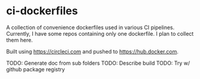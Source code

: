 # ci-dockerfiles
A collection of convenience dockerfiles used in various CI pipelines.
Currently, I have some repos containing only one dockerfile. I plan to collect them here.

Built using https://circleci.com and pushed to https://hub.docker.com.

TODO: Generate doc from sub folders
TODO: Describe build
TODO: Try w/ github package registry
